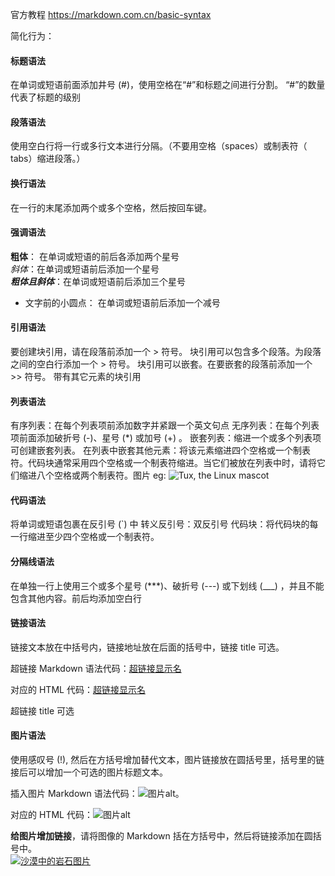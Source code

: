 官方教程
https://markdown.com.cn/basic-syntax

简化行为：

#### 标题语法

在单词或短语前面添加井号 (#)，使用空格在“#”和标题之间进行分割。
“#”的数量代表了标题的级别

#### 段落语法

使用空白行将一行或多行文本进行分隔。（不要用空格（spaces）或制表符（ tabs）缩进段落。）

#### 换行语法

在一行的末尾添加两个或多个空格，然后按回车键。

#### 强调语法

**粗体**： 在单词或短语的前后各添加两个星号  
_斜体_：在单词或短语前后添加一个星号  
**_粗体且斜体_**：在单词或短语前后添加三个星号

- 文字前的小圆点： 在单词或短语前后添加一个减号

#### 引用语法

要创建块引用，请在段落前添加一个 > 符号。
块引用可以包含多个段落。为段落之间的空白行添加一个 > 符号。
块引用可以嵌套。在要嵌套的段落前添加一个 >> 符号。
带有其它元素的块引用

#### 列表语法

有序列表：在每个列表项前添加数字并紧跟一个英文句点
无序列表：在每个列表项前面添加破折号 (-)、星号 (\*) 或加号 (+) 。
嵌套列表：缩进一个或多个列表项可创建嵌套列表。
在列表中嵌套其他元素：将该元素缩进四个空格或一个制表符。代码块通常采用四个空格或一个制表符缩进。当它们被放在列表中时，请将它们缩进八个空格或两个制表符。图片 eg: ![Tux, the Linux mascot](/assets/images/tux.png)

#### 代码语法

将单词或短语包裹在反引号 (`) 中
转义反引号：双反引号
代码块：将代码块的每一行缩进至少四个空格或一个制表符。

#### 分隔线语法

在单独一行上使用三个或多个星号 (\*\*\*)、破折号 (---) 或下划线 (\_\_\_) ，并且不能包含其他内容。前后均添加空白行

#### 链接语法

链接文本放在中括号内，链接地址放在后面的括号中，链接 title 可选。

超链接 Markdown 语法代码：[超链接显示名](超链接地址 '超链接title')

对应的 HTML 代码：<a href="超链接地址" title="超链接title">超链接显示名</a>

超链接 title 可选

#### 图片语法

使用感叹号 (!), 然后在方括号增加替代文本，图片链接放在圆括号里，括号里的链接后可以增加一个可选的图片标题文本。

插入图片 Markdown 语法代码：![图片alt](图片链接 '图片title')。

对应的 HTML 代码：<img src="图片链接" alt="图片alt" title="图片title">

**给图片增加链接**，请将图像的 Markdown 括在方括号中，然后将链接添加在圆括号中。  
[![沙漠中的岩石图片](/assets/img/shiprock.jpg 'Shiprock')](https://markdown.com.cn)
